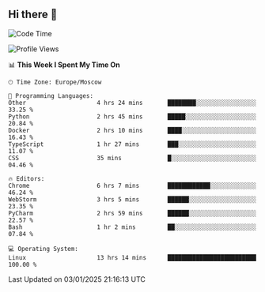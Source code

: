 ## Hi there 👋
<!--START_SECTION:waka-->
![Code Time](http://img.shields.io/badge/Code%20Time-4%2C620%20hrs%2042%20mins-blue)

![Profile Views](http://img.shields.io/badge/Profile%20Views-16-blue)

📊 **This Week I Spent My Time On** 

```text
🕑︎ Time Zone: Europe/Moscow

💬 Programming Languages: 
Other                    4 hrs 24 mins       ████████░░░░░░░░░░░░░░░░░   33.25 % 
Python                   2 hrs 45 mins       █████░░░░░░░░░░░░░░░░░░░░   20.84 % 
Docker                   2 hrs 10 mins       ████░░░░░░░░░░░░░░░░░░░░░   16.43 % 
TypeScript               1 hr 27 mins        ███░░░░░░░░░░░░░░░░░░░░░░   11.07 % 
CSS                      35 mins             █░░░░░░░░░░░░░░░░░░░░░░░░   04.46 % 

🔥 Editors: 
Chrome                   6 hrs 7 mins        ████████████░░░░░░░░░░░░░   46.24 % 
WebStorm                 3 hrs 5 mins        ██████░░░░░░░░░░░░░░░░░░░   23.35 % 
PyCharm                  2 hrs 59 mins       ██████░░░░░░░░░░░░░░░░░░░   22.57 % 
Bash                     1 hr 2 mins         ██░░░░░░░░░░░░░░░░░░░░░░░   07.84 % 

💻 Operating System: 
Linux                    13 hrs 14 mins      █████████████████████████   100.00 % 
```


 Last Updated on 03/01/2025 21:16:13 UTC
<!--END_SECTION:waka-->
<!--
**w3ll1ngt/w3ll1ngt** is a ✨ _special_ ✨ repository because its `README.md` (this file) appears on your GitHub profile.

Here are some ideas to get you started:

- 🔭 I’m currently working on ...
- 🌱 I’m currently learning ...
- 👯 I’m looking to collaborate on ...
- 🤔 I’m looking for help with ...
- 💬 Ask me about ...
- 📫 How to reach me: ...
- 😄 Pronouns: ...
- ⚡ Fun fact: ...
-->
